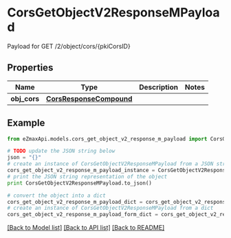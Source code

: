 # CorsGetObjectV2ResponseMPayload

Payload for GET /2/object/cors/{pkiCorsID}

## Properties
Name | Type | Description | Notes
------------ | ------------- | ------------- | -------------
**obj_cors** | [**CorsResponseCompound**](CorsResponseCompound.md) |  | 

## Example

```python
from eZmaxApi.models.cors_get_object_v2_response_m_payload import CorsGetObjectV2ResponseMPayload

# TODO update the JSON string below
json = "{}"
# create an instance of CorsGetObjectV2ResponseMPayload from a JSON string
cors_get_object_v2_response_m_payload_instance = CorsGetObjectV2ResponseMPayload.from_json(json)
# print the JSON string representation of the object
print CorsGetObjectV2ResponseMPayload.to_json()

# convert the object into a dict
cors_get_object_v2_response_m_payload_dict = cors_get_object_v2_response_m_payload_instance.to_dict()
# create an instance of CorsGetObjectV2ResponseMPayload from a dict
cors_get_object_v2_response_m_payload_form_dict = cors_get_object_v2_response_m_payload.from_dict(cors_get_object_v2_response_m_payload_dict)
```
[[Back to Model list]](../README.md#documentation-for-models) [[Back to API list]](../README.md#documentation-for-api-endpoints) [[Back to README]](../README.md)


